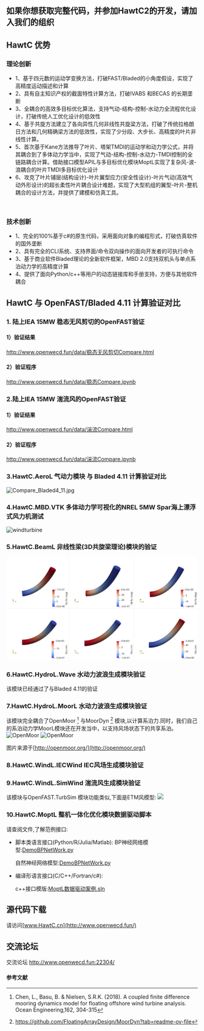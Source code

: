 ## 如果你想获取完整代码，并参加HawtC2的开发，请加入我们的组织
## HawtC 优势
### 理论创新
- 1、基于四元数的运动学变换方法，打破FAST/Bladed的小角度假设，实现了高精度运动描述和计算</br>
- 2、具有自主知识产权的截面特性计算方法，打破IVABS 和BECAS 的长期垄断</br>
- 3、全耦合的高效多目标优化算法，支持气动-结构-控制-水动力全流程优化设计，打破传统人工优化设计的低效性</br>
- 4、基于共旋方法建立了各向异性几何非线性共旋梁方法，打破了传统拉格朗日方法和几何精确梁方法的低效性，实现了少分段、大步长、高精度的叶片非线性计算。</br>
- 5、首次基于Kane方法推导了叶片、塔架TMDI的运动学和动力学公式，并将其耦合到了多体动力学当中，实现了气动-结构-控制-水动力-TMDI控制的全链路耦合计算。借助接口模型APIL与多目标优化模块MoptL实现了复杂风-波-浪耦合的叶片TMDI多目标优化设计</br>
- 6、攻克了叶片铺层(结构设计)-叶片翼型应力(安全性设计)-叶片气动(高效气动外形设计)的超长柔性叶片耦合设计难题，实现了大型机组的翼型-叶片-整机耦合的设计方法，并提供了建模和仿真工具。</br>
</br>

### 技术创新</br>

- 1、完全的100%基于c#的原生代码，采用面向对象的编程形式，打破仿真软件的国外垄断</br>
- 2、具有完全的CLI系统、支持界面/命令双向操作的面向开发者的可执行命令</br>
- 3、基于商业软件Bladed理论的全新软件框架，MBD 2.0支持双机头与单点系泊动力学的高精度计算</br>
- 4、提供了面向Python/c++等用户的动态链接库和手册支持，方便与其他软件耦合</br>


##  HawtC 与 OpenFAST/Bladed 4.11 计算验证对比

### 1. 陆上IEA 15MW 稳态无风剪切的OpenFAST验证

#### 1）验证结果

http://www.openwecd.fun/data/稳态无风剪切Compare.html

#### 2）验证程序

http://www.openwecd.fun/data/稳态Compare.ipynb

### 2.陆上IEA 15MW 湍流风的OpenFAST验证

#### 1）验证结果

http://www.openwecd.fun/data/湍流Compare.html

#### 2）验证程序

http://www.openwecd.fun/data/湍流Compare.ipynb

### 3.HawtC.AeroL 气动力模块 与 Bladed 4.11 计算验证对比
![Compare_Bladed4_11.jpg](./docs/Compare_Bladed4_11.jpg)

### 4.HawtC.MBD.VTK 多体动力学可视化的NREL 5MW Spar海上漂浮式风力机测试
![windturbine](./docs/image/TheoryManualandBarchMarkreport/12.gif)

### 5.HawtC.BeamL 非线性梁(3D共旋梁理论)模块的验证
![windturbine](./docs/image/TheoryManualandBarchMarkreport/BeamL.png)

### 6.HawtC.HydroL.Wave 水动力波浪生成模块验证
该模块已经通过了与Bladed 4.11的验证

### 7.HawtC.HydroL.MoorL 水动力波浪生成模块验证
该模块完全耦合了OpenMoor [^1] 与MoorDyn [^2] 模块,以计算系泊力.同时，我们自己的系泊动力学MoorL模块还在开发当中，以支持风场状态下的共享系泊。
![OpenMoor](./docs/image/TheoryManualandBarchMarkreport/Case1-25.gif)
![OpenMoor](./docs/image/TheoryManualandBarchMarkreport/Case3-5.gif)

图片来源于[http://openmoor.org/](http://openmoor.org/)


### 8.HawtC.WindL.IECWind IEC风场生成模块验证


### 9.HawtC.WindL.SimWind 湍流风生成模块验证
该模块与OpenFAST.TurbSim 模块功能类似,下面是ETM风模型:
![](./docs/image/TheoryManualandBarchMarkreport/wind00_00_00-00_00_43~2.gif)


### 10.HawtC.MoptL 整机一体化优化模块数据驱动脚本
请查阅文件,了解范例接口:
- 脚本类语言接口(Python/R/Julia/Matlab):
    BP神经网络模型:[DemoBPNetWork.py](./data/Mopt/Python脚本/DemoBPNetWork.py)

    自然神经网络模型:[DemoBPNetWork.py](./data/Mopt/Python脚本/DemoBPNetWork.py)

- 编译形语言接口(C/C++/Fortran/c#):

    c++接口模版:[MoptL数据驱动案例.sln](./data/Mopt/C++脚本/MoptL数据驱动案例/MoptL数据驱动案例.sln)

## 源代码下载
请访问[www.HawtC.cn](http://www.openwecd.fun/)

## 交流论坛
交流论坛 http://www.openwecd.fun:22304/

#### 参考文献
[^1]:Chen, L., Basu, B. & Nielsen, S.R.K. (2018). A coupled finite difference mooring dynamics model for floating offshore wind turbine analysis. Ocean Engineering,162, 304-315
[^2]:https://github.com/FloatingArrayDesign/MoorDyn?tab=readme-ov-file
